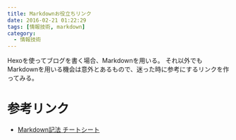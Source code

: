 ```yaml
---
title: Markdownお役立ちリンク
date: 2016-02-21 01:22:29
tags: [情報技術, markdown]
category:
  - 情報技術
---
```

Hexoを使ってブログを書く場合、Markdownを用いる。
それ以外でもMarkdownを用いる機会は意外とあるもので、迷った時に参考にするリンクを作ってみる。

# 参考リンク
* [Markdown記法 チートシート](http://qiita.com/Qiita/items/c686397e4a0f4f11683d)
